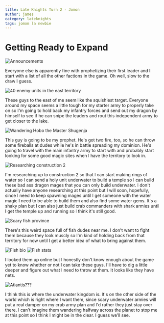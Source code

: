 ```yaml
---
title: Late Knights Turn 2 - Jomon
author: james
category: lateknights
tags: jomon la newbie
---
```

# Getting Ready to Expand

![Announcements](/assets/images/jomon_02001.jpg)

Everyone else is apparently fine with prophetizing their first leader and I start with a list of all the other factions in the game. Oh well, slow to the draw I guess.

![40 enemy units in the east territory](/assets/images/jomon_02002.jpg)

These guys to the east of me seem like the squishiest target. Everyone around my space seems a little tough for my starter army to properly take on so I'm going to hold back my infantry forces and send out my dragon by himself to see if he can snipe the leaders and rout this independent army to get closer to the lake.

![Wandering Hobo the Master Shugenja](/assets/images/jomon_02003.jpg)

This guy is going to be my prophet. He's got two fire, too, so he can throw some fireballs at dudes while he's in battle spreading my dominion. He's going to travel with the main infantry army to start with and probably start looking for some good magic sites when I have the territory to look in.

![Researching construction 2](/assets/images/jomon_02004.jpg)

I'm researching up to construction 2 so that I can start making rings of water so I can send a holy unit underwater to build a temple so I can build these bad ass dragon mages that you can only build underwater. I don't actually have anyone researching at this point but I will soon, hopefully, since I need to keep spawning mages until I get someone with the water magic I need to be able to build them and also find some water gems. It's a shaky plan but I can also just build crab commanders with shark armies until I get the temple up and running so I think it's still good.

![Scary fish province](/assets/images/jomon_02005.jpg)

There's this weird space full of fish dudes near me. I don't want to fight them because they look muscly so I'm kind of holding back from that territory for now until I get a better idea of what to bring against them.

![Fish bio](/assets/images/jomon_02006.jpg)
![Fish stats](/assets/images/jomon_02007.jpg)

I looked them up online but I honestly don't know enough about the game yet to know whether or not I can take these guys. I'll have to dig a little deeper and figure out what I need to throw at them. It looks like they have nets.

![Atlantis???](/assets/images/jomon_02008.jpg)

I think this is where the underwater kingdom is. It's on the other side of the world which is right where I want them, since scary underwater armies will put a real damper on my crab army plan and I'd rather they just stay over there. I can't imagine them wandering halfway across the planet to stop me at this point so I think I might be in the clear. I guess we'll see.
